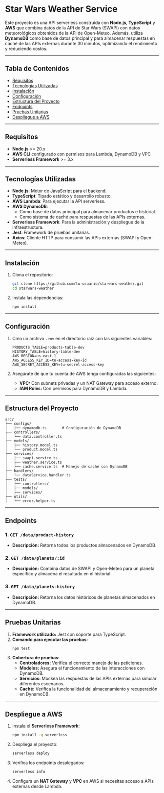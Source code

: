 
# Star Wars Weather Service

Este proyecto es una API serverless construida con **Node.js**, **TypeScript** y **AWS** que combina datos de la API de Star Wars (SWAPI) con datos meteorológicos obtenidos de la API de Open-Meteo. Además, utiliza **DynamoDB** como base de datos principal y para almacenar respuestas en caché de las APIs externas durante 30 minutos, optimizando el rendimiento y reduciendo costos.

---

## Tabla de Contenidos
- [Requisitos](#requisitos)
- [Tecnologías Utilizadas](#tecnologías-utilizadas)
- [Instalación](#instalación)
- [Configuración](#configuración)
- [Estructura del Proyecto](#estructura-del-proyecto)
- [Endpoints](#endpoints)
- [Pruebas Unitarias](#pruebas-unitarias)
- [Despliegue a AWS](#despliegue-a-aws)

---

## Requisitos
- **Node.js** >= 20.x
- **AWS CLI** configurado con permisos para Lambda, DynamoDB y VPC
- **Serverless Framework** >= 3.x

---

## Tecnologías Utilizadas
- **Node.js**: Motor de JavaScript para el backend.
- **TypeScript**: Tipado estático y desarrollo robusto.
- **AWS Lambda**: Para ejecutar la API serverless.
- **AWS DynamoDB**:
   - Como base de datos principal para almacenar productos e historial.
   - Como sistema de caché para respuestas de las APIs externas.
- **Serverless Framework**: Para la administración y despliegue de la infraestructura.
- **Jest**: Framework de pruebas unitarias.
- **Axios**: Cliente HTTP para consumir las APIs externas (SWAPI y Open-Meteo).

---

## Instalación
1. Clona el repositorio:
   ```bash
   git clone https://github.com/tu-usuario/starwars-weather.git
   cd starwars-weather
   ```

2. Instala las dependencias:
   ```bash
   npm install
   ```

---

## Configuración
1. Crea un archivo `.env` en el directorio raíz con las siguientes variables:
   ```env
   PRODUCTS_TABLE=products-table-dev
   HISTORY_TABLE=history-table-dev
   AWS_REGION=us-east-1
   AWS_ACCESS_KEY_ID=tu-access-key-id
   AWS_SECRET_ACCESS_KEY=tu-secret-access-key
   ```

2. Asegúrate de que tu cuenta de AWS tenga configuradas las siguientes:
   - **VPC:** Con subnets privadas y un NAT Gateway para acceso externo.
   - **IAM Roles:** Con permisos para DynamoDB y Lambda.

---

## Estructura del Proyecto
```
src/
├── configs/
│   ├── dynamodb.ts       # Configuración de DynamoDB
├── controllers/
│   └── data.controller.ts
├── models/
│   ├── history.model.ts
│   └── product.model.ts
├── services/
│   ├── swapi.service.ts
│   ├── weather.service.ts
│   ├── cache.service.ts  # Manejo de caché con DynamoDB
├── handlers/
│   └── dataService.handler.ts
├── tests/
│   ├── controllers/
│   ├── models/
│   ├── services/
├── utils/
│   └── error.helper.ts
```

---

## Endpoints
### 1. **`GET /data/product-history`**
- **Descripción:** Retorna todos los productos almacenados en DynamoDB.

### 2. **`GET /data/planets/:id`**
- **Descripción:** Combina datos de SWAPI y Open-Meteo para un planeta específico y almacena el resultado en el historial.

### 3. **`GET /data/planets-history`**
- **Descripción:** Retorna los datos históricos de planetas almacenados en DynamoDB.

---

## Pruebas Unitarias
1. **Framework utilizado:** Jest con soporte para TypeScript.
2. **Comando para ejecutar las pruebas:**
   ```bash
   npm test
   ```
3. **Cobertura de pruebas:**
   - **Controladores:** Verifica el correcto manejo de las peticiones.
   - **Modelos:** Asegura el funcionamiento de las interacciones con DynamoDB.
   - **Servicios:** Mockea las respuestas de las APIs externas para simular diferentes escenarios.
   - **Caché:** Verifica la funcionalidad del almacenamiento y recuperación en DynamoDB.

---

## Despliegue a AWS
1. Instala el **Serverless Framework**:
   ```bash
   npm install -g serverless
   ```

2. Despliega el proyecto:
   ```bash
   serverless deploy
   ```

3. Verifica los endpoints desplegados:
   ```bash
   serverless info
   ```

4. Configura un **NAT Gateway** y **VPC** en AWS si necesitas acceso a APIs externas desde Lambda.

